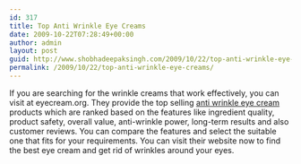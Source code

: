 ```yaml
---
id: 317
title: Top Anti Wrinkle Eye Creams
date: 2009-10-22T07:28:49+00:00
author: admin
layout: post
guid: http://www.shobhadeepaksingh.com/2009/10/22/top-anti-wrinkle-eye-creams/
permalink: /2009/10/22/top-anti-wrinkle-eye-creams/
---
```

If you are searching for the wrinkle creams that work effectively, you can visit at eyecream.org. They provide the top selling [anti wrinkle eye cream](http://www.eyecream.org/) products which are ranked based on the features like ingredient quality, product safety, overall value, anti-wrinkle power, long-term results and also customer reviews. You can compare the features and select the suitable one that fits for your requirements. You can visit their website now to find the best eye cream and get rid of wrinkles around your eyes.